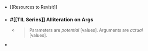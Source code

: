 - [[Resources to Revisit]]
- ### #[[TIL Series]] Alliteration on Args
	- > Parameters are *potential* [values]. Arguments are *actual* [values].
-